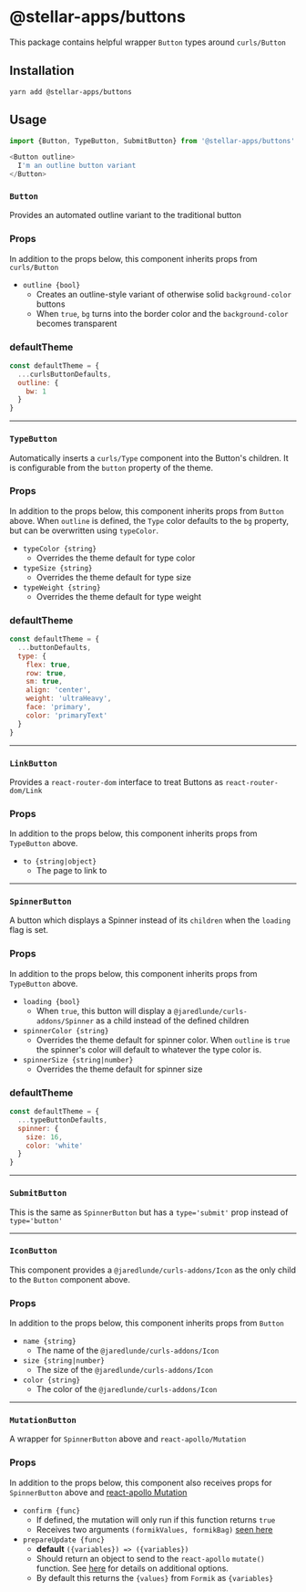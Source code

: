 # @stellar-apps/buttons
This package contains helpful wrapper `Button` types around `curls/Button`

## Installation
`yarn add @stellar-apps/buttons`

## Usage
```js
import {Button, TypeButton, SubmitButton} from '@stellar-apps/buttons'

<Button outline>
  I'm an outline button variant
</Button>
```

### `Button`
Provides an automated outline variant to the traditional button

### Props
In addition to the props below, this component inherits props from `curls/Button`
- `outline {bool}`
    - Creates an outline-style variant of otherwise solid `background-color` buttons
    - When `true`, `bg` turns into the border color and the `background-color` becomes transparent
    
### defaultTheme
```js
const defaultTheme = {
  ...curlsButtonDefaults,
  outline: {
    bw: 1
  }
}
```
 
------

### `TypeButton`
Automatically inserts a `curls/Type` component into the Button's children. It is configurable
from the `button` property of the theme.

### Props
In addition to the props below, this component inherits props from `Button` above. When `outline` is 
defined, the `Type` color defaults to the `bg` property, but can be overwritten using `typeColor`.

- `typeColor {string}`
    - Overrides the theme default for type color
- `typeSize {string}`
    - Overrides the theme default for type size
- `typeWeight {string}`
    - Overrides the theme default for type weight
    
### defaultTheme
```js
const defaultTheme = {
  ...buttonDefaults,
  type: {
    flex: true,
    row: true,
    sm: true,
    align: 'center',
    weight: 'ultraHeavy',
    face: 'primary',
    color: 'primaryText'
  }
}
```

------

### `LinkButton`
Provides a `react-router-dom` interface to treat Buttons as `react-router-dom/Link`

### Props
In addition to the props below, this component inherits props from `TypeButton` above.
- `to {string|object}`
    - The page to link to

------

### `SpinnerButton`
A button which displays a Spinner instead of its `children` when the `loading` flag is set.

### Props
In addition to the props below, this component inherits props from `TypeButton` above. 
- `loading {bool}`
    - When `true`, this button will display a `@jaredlunde/curls-addons/Spinner` as a child instead
      of the defined children
- `spinnerColor {string}`
    - Overrides the theme default for spinner color. When `outline` is `true` the spinner's color
      will default to whatever the type color is.
- `spinnerSize {string|number}`
    - Overrides the theme default for spinner size  
    
### defaultTheme 
```js
const defaultTheme = {
  ...typeButtonDefaults,
  spinner: {
    size: 16,
    color: 'white'
  }
}
```

------

### `SubmitButton`
This is the same as `SpinnerButton` but has a `type='submit'` prop instead of `type='button'`

------

### `IconButton`
This component provides a `@jaredlunde/curls-addons/Icon` as the only child to the `Button` component above.

### Props
In addition to the props below, this component inherits props from `Button`
- `name {string}`
    - The name of the `@jaredlunde/curls-addons/Icon`
- `size {string|number}`
    - The size of the `@jaredlunde/curls-addons/Icon`
- `color {string}`
    - The color of the `@jaredlunde/curls-addons/Icon`
    
------

### `MutationButton`
A wrapper for `SpinnerButton` above and `react-apollo/Mutation`

### Props
In addition to the props below, this component also receives props for `SpinnerButton` above and
[react-apollo Mutation](https://www.apollographql.com/docs/react/essentials/mutations.html#props)
- `confirm {func}`
    - If defined, the mutation will only run if this function returns `true`
    - Receives two arguments `(formikValues, formikBag)` [seen here](https://jaredpalmer.com/formik/docs/api/formik#onsubmit-values-values-formikbag-formikbag-void)
- `prepareUpdate {func}`
    - **default** `({variables}) => ({variables})`
    - Should return an object to send to the `react-apollo` `mutate()` function. See 
      [here](https://www.apollographql.com/docs/react/api/react-apollo.html#mutation-render-prop)
      for details on additional options.
    - By default this returns the `{values}` from `Formik` as `{variables}`